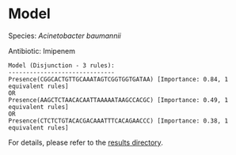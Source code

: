 
# Model

Species: *Acinetobacter baumannii*

Antibiotic: Imipenem

```
Model (Disjunction - 3 rules):
------------------------------
Presence(CGGCACTGTTGCAAATAGTCGGTGGTGATAA) [Importance: 0.84, 1 equivalent rules]
OR
Presence(AAGCTCTAACACAATTAAAAATAAGCCACGC) [Importance: 0.49, 1 equivalent rules]
OR
Presence(CTCTCTGTACACGACAAATTTCACAGAACCC) [Importance: 0.38, 1 equivalent rules]

```

For details, please refer to the [results directory](../../../../../results/scm_b/acinetobacter%20baumannii/imipenem/repeat_6/).

